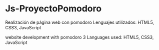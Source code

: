 # Js-ProyectoPomodoro
Realización de página web con pomodoro
Lenguajes utilizados: HTML5, CSS3, JavaScript


website development with pomodoro 
3 Languages used: HTML5, CSS3, JavaScript
